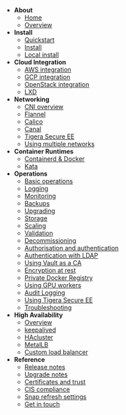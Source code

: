 - **About**
  - [Home](/kubernetes/docs)
  - [Overview](/kubernetes/docs/overview)
- **Install**
  - [Quickstart](/kubernetes/docs/quickstart)
  - [Install](/kubernetes/docs/install-manual)
  - [Local install](/kubernetes/docs/install-local)
- **Cloud Integration**
  - [AWS integration](/kubernetes/docs/aws-integration)
  - [GCP integration](/kubernetes/docs/gcp-integration)
  - [OpenStack integration](/kubernetes/docs/openstack-integration)
  - [LXD](/kubernetes/docs/install-local)
- **Networking**
  - [CNI overview](/kubernetes/docs/cni-overview)  
  - [Flannel](/kubernetes/docs/cni-flannel)
  - [Calico](/kubernetes/docs/cni-calico)
  - [Canal](/kubernetes/docs/cni-canal)
  - [Tigera Secure EE](/kubernetes/docs/tigera-secure-ee)  
  - [Using multiple networks](/kubernetes/docs/multiple-networks)  
- **Container Runtimes**
  - [Containerd & Docker](/kubernetes/docs/container-runtime)
  - [Kata](/kubernetes/docs/kata)
- **Operations**
  - [Basic operations](/kubernetes/docs/operations)
  - [Logging](/kubernetes/docs/logging)
  - [Monitoring](/kubernetes/docs/monitoring)
  - [Backups](/kubernetes/docs/backups)
  - [Upgrading](/kubernetes/docs/upgrading)
  - [Storage](/kubernetes/docs/storage)
  - [Scaling](/kubernetes/docs/scaling)
  - [Validation](/kubernetes/docs/validation)
  - [Decommissioning](/kubernetes/docs/decommissioning)
  - [Authorisation and authentication](/kubernetes/docs/auth)
  - [Authentication with LDAP](/kubernetes/docs/ldap)
  - [Using Vault as a CA](/kubernetes/docs/using-vault)
  - [Encryption at rest](/kubernetes/docs/encryption-at-rest)
  - [Private Docker Registry](/kubernetes/docs/docker-registry)
  - [Using GPU workers](/kubernetes/docs/gpu-workers)
  - [Audit Logging](/kubernetes/docs/audit-logging)
  - [Using Tigera Secure EE](/kubernetes/docs/tigera-secure-ee)
  - [Troubleshooting](/kubernetes/docs/troubleshooting)
- **High Availability**
  - [Overview](/kubernetes/docs/high-availability)
  - [keepalived](/kubernetes/docs/keepalived)
  - [HAcluster](/kubernetes/docs/hacluster)
  - [MetalLB](/kubernetes/docs/metallb)
  - [Custom load balancer](/kubernetes/docs/custom-loadbalancer)
- **Reference**
  - [Release notes](/kubernetes/docs/release-notes)
  - [Upgrade notes](/kubernetes/docs/upgrade-notes)
  - [Certificates and trust](/kubernetes/docs/certs-and-trust)
  - [CIS compliance](/kubernetes/docs/cis-compliance)
  - [Snap refresh settings](/kubernetes/docs/snap-refresh)
  - [Get in touch](/kubernetes/docs/get-in-touch)
